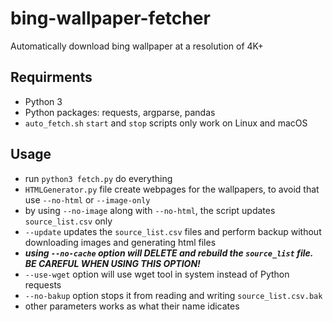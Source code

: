 # bing-wallpaper-fetcher
Automatically download bing wallpaper at a resolution of 4K+

## Requirments
- Python 3
- Python packages:  requests, argparse, pandas
- `auto_fetch.sh` `start` and `stop` scripts only work on Linux and macOS

## Usage
- run `python3 fetch.py` do everything
- `HTMLGenerator.py` file create webpages for the wallpapers, to avoid that use `--no-html` or `--image-only`
- by using `--no-image` along with  `--no-html`, the script updates `source_list.csv` only   
- `--update` updates the `source_list.csv` files and perform backup without downloading images and generating html files
- ***using `--no-cache` option will DELETE and rebuild the `source_list` file. BE CAREFUL WHEN USING THIS OPTION!***
- `--use-wget` option will use wget tool in system instead of Python requests
- `--no-bakup` option stops it from reading and writing `source_list.csv.bak`
- other parameters works as what their name idicates
